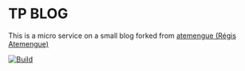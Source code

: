 # TP BLOG

This is a micro service on a small blog forked from [atemengue (Régis Atemengue)](https://github.com/atemengue/tp-blog)

[![Build](https://github.com/Tomdieu/tp-blog/actions/workflows/build_and_publish_containers.yml/badge.svg)](https://github.com/Tomdieu/tp-blog/actions/workflows/build_and_publish_containers.yml)
